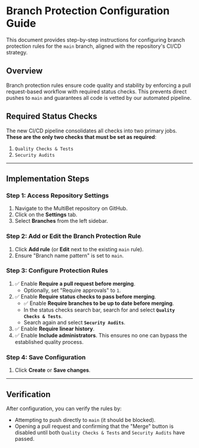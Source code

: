 # Branch Protection Configuration Guide

This document provides step-by-step instructions for configuring branch protection rules for the `main` branch, aligned with the repository's CI/CD strategy.

## Overview

Branch protection rules ensure code quality and stability by enforcing a pull request-based workflow with required status checks. This prevents direct pushes to `main` and guarantees all code is vetted by our automated pipeline.

## Required Status Checks

The new CI/CD pipeline consolidates all checks into two primary jobs. **These are the only two checks that must be set as required**:

1.  `Quality Checks & Tests`
2.  `Security Audits`

---

## Implementation Steps

### Step 1: Access Repository Settings
1.  Navigate to the MultiBet repository on GitHub.
2.  Click on the **Settings** tab.
3.  Select **Branches** from the left sidebar.

### Step 2: Add or Edit the Branch Protection Rule
1.  Click **Add rule** (or **Edit** next to the existing `main` rule).
2.  Ensure "Branch name pattern" is set to `main`.

### Step 3: Configure Protection Rules
1.  ✅ Enable **Require a pull request before merging**.
    -   Optionally, set "Require approvals" to `1`.
2.  ✅ Enable **Require status checks to pass before merging**.
    -   ✅ Enable **Require branches to be up to date before merging**.
    -   In the status checks search bar, search for and select **`Quality Checks & Tests`**.
    -   Search again and select **`Security Audits`**.
3.  ✅ Enable **Require linear history**.
4.  ✅ Enable **Include administrators**. This ensures no one can bypass the established quality process.

### Step 4: Save Configuration
1.  Click **Create** or **Save changes**.

---
## Verification

After configuration, you can verify the rules by:
-   Attempting to push directly to `main` (it should be blocked).
-   Opening a pull request and confirming that the "Merge" button is disabled until both `Quality Checks & Tests` and `Security Audits` have passed.
